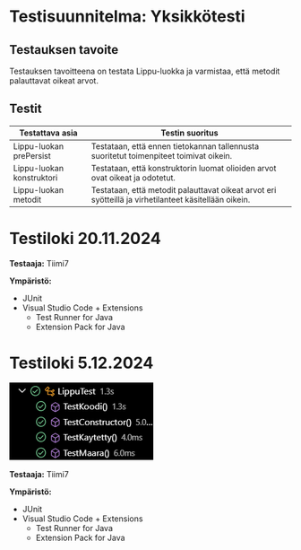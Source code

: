 # Testisuunnitelma: Yksikkötesti

## Testauksen tavoite

Testauksen tavoitteena on testata Lippu-luokka ja varmistaa, että metodit palauttavat oikeat arvot. 

## Testit

 **Testattava asia**                | **Testin suoritus**
 ---------------------------------- | -------------------
Lippu-luokan prePersist | Testataan, että ennen tietokannan tallennusta suoritetut toimenpiteet toimivat oikein.
Lippu-luokan konstruktori | Testataan, että konstruktorin luomat olioiden arvot ovat oikeat ja odotetut.
Lippu-luokan metodit | Testataan, että metodit palauttavat oikeat arvot eri syötteillä ja virhetilanteet käsitellään oikein.


Testiloki 20.11.2024
=======================

**Testaaja:** Tiimi7

**Ympäristö:**
- JUnit 
- Visual Studio Code + Extensions
    - Test Runner for Java
    - Extension Pack for Java

Testiloki 5.12.2024
=======================

![Kuvakaappaus testituloksista](unittestresult.png)

**Testaaja:** Tiimi7

**Ympäristö:**
- JUnit 
- Visual Studio Code + Extensions
    - Test Runner for Java
    - Extension Pack for Java
